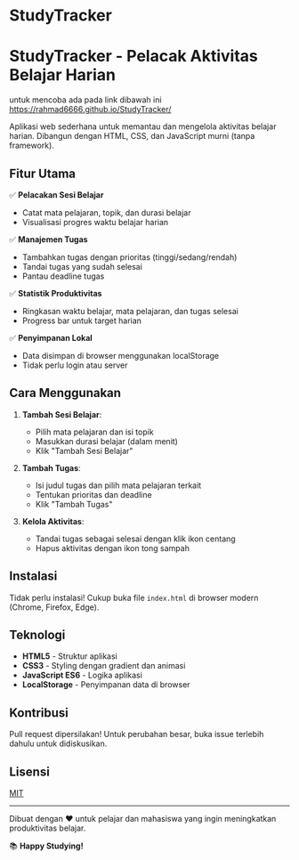 # StudyTracker
# StudyTracker - Pelacak Aktivitas Belajar Harian

untuk mencoba ada pada link dibawah ini
https://rahmad6666.github.io/StudyTracker/

Aplikasi web sederhana untuk memantau dan mengelola aktivitas belajar harian. Dibangun dengan HTML, CSS, dan JavaScript murni (tanpa framework).

## Fitur Utama

✅ **Pelacakan Sesi Belajar**  
- Catat mata pelajaran, topik, dan durasi belajar  
- Visualisasi progres waktu belajar harian  

✅ **Manajemen Tugas**  
- Tambahkan tugas dengan prioritas (tinggi/sedang/rendah)  
- Tandai tugas yang sudah selesai  
- Pantau deadline tugas  

✅ **Statistik Produktivitas**  
- Ringkasan waktu belajar, mata pelajaran, dan tugas selesai  
- Progress bar untuk target harian  

✅ **Penyimpanan Lokal**  
- Data disimpan di browser menggunakan localStorage  
- Tidak perlu login atau server  

## Cara Menggunakan

1. **Tambah Sesi Belajar**:
   - Pilih mata pelajaran dan isi topik
   - Masukkan durasi belajar (dalam menit)
   - Klik "Tambah Sesi Belajar"

2. **Tambah Tugas**:
   - Isi judul tugas dan pilih mata pelajaran terkait
   - Tentukan prioritas dan deadline
   - Klik "Tambah Tugas"

3. **Kelola Aktivitas**:
   - Tandai tugas sebagai selesai dengan klik ikon centang
   - Hapus aktivitas dengan ikon tong sampah

## Instalasi

Tidak perlu instalasi! Cukup buka file `index.html` di browser modern (Chrome, Firefox, Edge).

## Teknologi

- **HTML5** - Struktur aplikasi
- **CSS3** - Styling dengan gradient dan animasi
- **JavaScript ES6** - Logika aplikasi
- **LocalStorage** - Penyimpanan data di browser

## Kontribusi

Pull request dipersilakan! Untuk perubahan besar, buka issue terlebih dahulu untuk didiskusikan.

## Lisensi

[MIT](https://choosealicense.com/licenses/mit/)

---

Dibuat dengan ❤️ untuk pelajar dan mahasiswa yang ingin meningkatkan produktivitas belajar.  

📚 **Happy Studying!**
